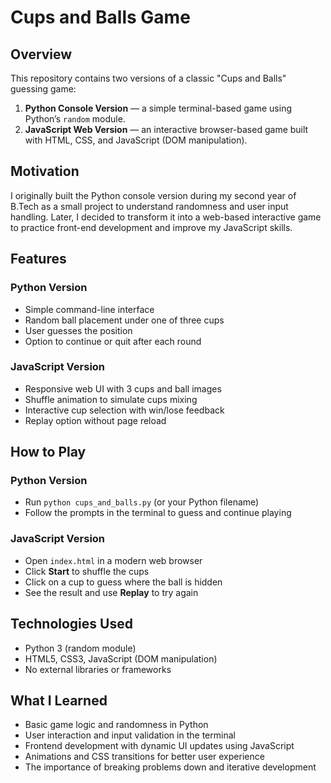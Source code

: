 # Cups and Balls Game

## Overview
This repository contains two versions of a classic "Cups and Balls" guessing game:

1. **Python Console Version** — a simple terminal-based game using Python’s `random` module.
2. **JavaScript Web Version** — an interactive browser-based game built with HTML, CSS, and JavaScript (DOM manipulation).

## Motivation
I originally built the Python console version during my second year of B.Tech as a small project to understand randomness and user input handling. Later, I decided to transform it into a web-based interactive game to practice front-end development and improve my JavaScript skills.

## Features

### Python Version
- Simple command-line interface
- Random ball placement under one of three cups
- User guesses the position
- Option to continue or quit after each round

### JavaScript Version
- Responsive web UI with 3 cups and ball images
- Shuffle animation to simulate cups mixing
- Interactive cup selection with win/lose feedback
- Replay option without page reload

## How to Play

### Python Version
- Run `python cups_and_balls.py` (or your Python filename)
- Follow the prompts in the terminal to guess and continue playing

### JavaScript Version
- Open `index.html` in a modern web browser
- Click **Start** to shuffle the cups
- Click on a cup to guess where the ball is hidden
- See the result and use **Replay** to try again

## Technologies Used
- Python 3 (random module)
- HTML5, CSS3, JavaScript (DOM manipulation)
- No external libraries or frameworks

## What I Learned
- Basic game logic and randomness in Python
- User interaction and input validation in the terminal
- Frontend development with dynamic UI updates using JavaScript
- Animations and CSS transitions for better user experience
- The importance of breaking problems down and iterative development
